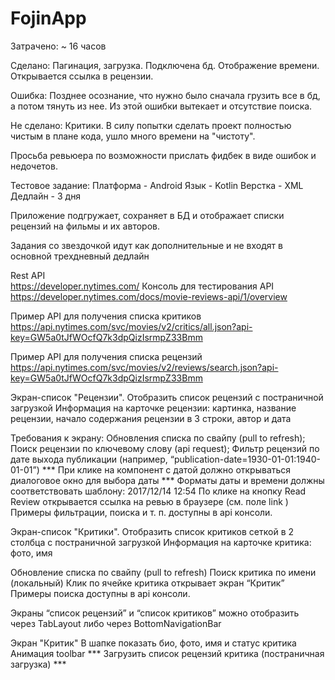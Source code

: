 # FojinApp

Затрачено: ~ 16 часов

Сделано: Пагинация, загрузка. Подключена бд. Отображение времени. Открывается ссылка в рецензии.

Ошибка: Позднее осознание, что нужно было сначала грузить все в бд, а потом тянуть из нее. Из этой ошибки вытекает и отсутствие поиска.

Не сделано: Критики. В силу попытки сделать проект полностью чистым в плане кода, ушло много времени на "чистоту". 


Просьба ревьюера по возможности прислать фидбек в виде ошибок и недочетов.


Тестовое задание:
Платформа - Android
Язык - Kotlin
Верстка - XML
Дедлайн - 3 дня

Приложение подгружает, сохраняет в БД и отображает списки рецензий на фильмы и их авторов.

Задания со звездочкой идут как дополнительные и не входят в основной трехдневный дедлайн

Rest API  
https://developer.nytimes.com/ 
Консоль для тестирования API
https://developer.nytimes.com/docs/movie-reviews-api/1/overview

Пример API для получения списка критиков
https://api.nytimes.com/svc/movies/v2/critics/all.json?api-key=GW5a0tJfWOcfQ7k3dpQizIsrmpZ33Bmm 

Пример API для получения списка рецензий
https://api.nytimes.com/svc/movies/v2/reviews/search.json?api-key=GW5a0tJfWOcfQ7k3dpQizIsrmpZ33Bmm

Экран-список "Рецензии". 
Отобразить список рецензий с постраничной загрузкой
Информация на карточке рецензии: картинка, название рецензии, начало содержания рецензии в 3 строки, автор и дата

Требования к экрану:
Обновления списка по свайпу (pull to refresh);
Поиск рецензии по ключевому слову (api request);
Фильтр рецензий по дате выхода публикации (например, “publication-date=1930-01-01:1940-01-01”) ***
При клике на компонент с датой должно открываться диалоговое окно для выбора даты ***
Форматы даты и времени должны соответствовать шаблону:
2017/12/14 12:54
По клике на кнопку Read Review  открывается ссылка на ревью в браузере (см. поле link ) 
Примеры фильтрации, поиска и т. п. доступны в api консоли.

Экран-список "Критики". 
Отобразить список критиков сеткой в 2 столбца с постраничной загрузкой
Информация на карточке критика: фото, имя

Обновление списка по свайпу (pull to refresh) 
Поиск критика по имени (локальный) 
Клик по ячейке критика открывает   экран “Критик”  
Примеры поиска доступны в api консоли.


Экраны “список рецензий” и “список критиков” можно отобразить через TabLayout либо через BottomNavigationBar

Экран "Критик"
В шапке показать био, фото, имя и статус критика 
Анимация toolbar ***
Загрузить список рецензий критика (постраничная загрузка) ***


 
